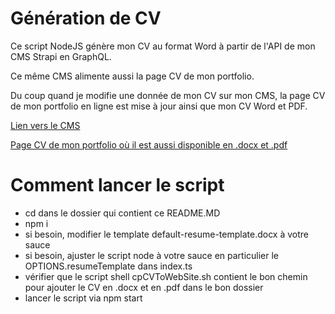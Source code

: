 # Génération de CV

Ce script NodeJS génère mon CV au format Word à partir de l'API de mon CMS Strapi en GraphQL.

Ce même CMS alimente aussi la page CV de mon portfolio.

Du coup quand je modifie une donnée de mon CV sur mon CMS, la page CV de mon portfolio en ligne est mise à jour ainsi que mon CV Word et PDF.

[Lien vers le CMS](https://gabriel-brun-resume-backend.herokuapp.com/admin)

[Page CV de mon portfolio où il est aussi disponible en .docx et .pdf](https://www.developpeur-react-nord.com/cv/)

# Comment lancer le script

- cd dans le dossier qui contient ce README.MD
- npm i
- si besoin, modifier le template default-resume-template.docx à votre sauce
- si besoin, ajuster le script node à votre sauce en particulier le OPTIONS.resumeTemplate dans index.ts
- vérifier que le script shell cpCVToWebSite.sh contient le bon chemin pour ajouter le CV en .docx et en .pdf dans le bon dossier
- lancer le script via npm start
